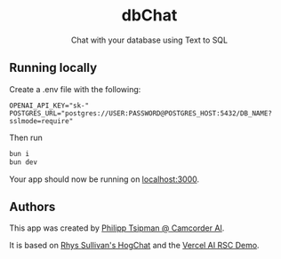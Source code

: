   <h1 align="center">dbChat</h1>

<!-- ![image]() -->



<p align="center">
  Chat with your database using Text to SQL
</p>


## Running locally

Create a .env file with the following:
```env
OPENAI_API_KEY="sk-"
POSTGRES_URL="postgres://USER:PASSWORD@POSTGRES_HOST:5432/DB_NAME?sslmode=require"
```

Then run
```bash
bun i
bun dev
```

Your app should now be running on [localhost:3000](http://localhost:3000/).

## Authors

This app was created by [Philipp Tsipman @ Camcorder AI](https://github.com/camcorderai/dbchat).

It is based on [Rhys Sullivan's HogChat](https://github.com/RhysSullivan/hogchat) and the [Vercel AI RSC Demo](https://github.com/vercel/ai/tree/main/examples/next-ai-rsc).